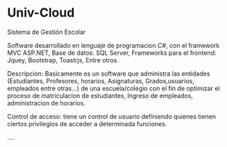 # Univ-Cloud
Sistema de Gestión Escolar

Software desarrollado en lenguaje de programacion C#, con el framework MVC ASP.NET, Base de datos: SQL Server, Frameworks para el frontend: Jquey, Bootstrap, Toastrjs, Entre otros.

Descripcion: Basicamente es un software que administra las entidades (Estudiantes, Profesores, horarios, Asignaturas, Grados,usuarios, empleados entre otras...) de una escuela/colegio con el fin de optimizar el proceso de matriculacion de estudiantes, Ingreso de empleados, administracion de horarios.

Control de acceso: tiene un control de usuario definiendo quienes tienen ciertos privilegios de acceder a determinada funciones.

....

